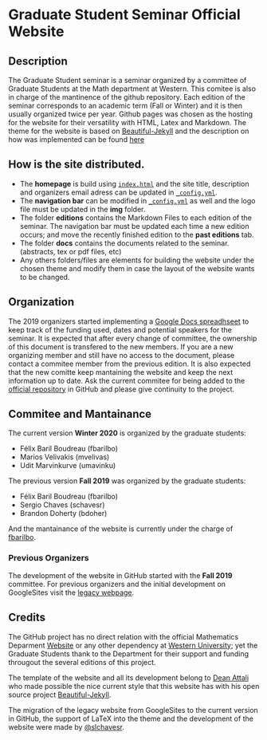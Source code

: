 # Graduate Student Seminar Official Website

## Description

The Graduate Student seminar is a seminar organized by a committee of Graduate Students at the Math department at Western. This comitee is also in charge of the mantinence of the github repository.
Each edition of the seminar corresponds to an academic term (Fall or Winter) and it is then usually organized twice per year. 
Github pages was chosen as the hosting for the website for their versatility with HTML, Latex and Markdown.
The theme for the website is based on [Beautiful-Jekyll](https://github.com/daattali/beautiful-jekyll) and the description on how was implemented can be found [here](https://github.com/UWOMathGrad/UWOMathGrad.github.io/blob/master/README_OLD.md)

## How is the site distributed.

- The **homepage** is build using [`index.html`](./index.html) and the site title, description and organizers email adress can be updated in [`_config.yml`](./_config.yml).
- The **navigation bar** can be modified in [`_config.yml`](./_config.yml) as well and the logo file must be updated in the **img** folder.
- The folder **editions** contains the Markdown Files to each edition of the seminar. The navigation bar must be updated each time a new edition occurs; and move the recently finished edition to the **past editions** tab.
- The folder **docs** contains the documents related to the seminar. (abstracts, tex or pdf files, etc)
- Any others folders/files are elements for building the website under the chosen theme and modify them in case the layout of the website wants to be changed.


## Organization

The 2019 organizers started implementing a [Google Docs spreadhseet](https://docs.google.com/spreadsheets/d/1xmKC9H9zwDQFBtqjQcaKW6DqvJvyuQSYxZIxEgGOeFo/edit#gid=0) to keep track of the funding used, dates and potential speakers for the seminar.
It is expected that after every change of committee, the ownership of this document is transfered to the new members. If you are a new organizing member and still have no access to the document, please contact a commitee member from the previous edition.
It is also expected that the new comitte keep mantaining the website and keep the next information up to date. Ask the current commitee for being added to the [official repository](https://github.com/UWOMathGrad) in GitHub and please give continuity to the project.

## Commitee and Mantainance

The current version **Winter 2020** is organized by the graduate students:

- Félix Baril Boudreau (fbarilbo)
- Marios Velivakis (mvelivas)
- Udit Marvinkurve (umavinku)


The previous version **Fall 2019** was organized by the graduate students:

- Félix Baril Boudreau (fbarilbo)
- Sergio Chaves (schavesr)
- Brandon Doherty (bdoher)

And the mantainance of the website is currently under the charge of [fbarilbo](https://github.com/BBFelix).

### Previous Organizers

The development of the website in GitHub started with the **Fall 2019** committee. For previous organizers and the initial development on GoogleSites visit the [legacy webpage](https://sites.google.com/site/uwograduateseminar/home).

## Credits

The GitHub project has no direct relation with the official Mathematics Deparment [Website](https://www.math.uwo.ca/) or any other dependency at [Western University](https://www.uwo.ca/); yet the Graduate Students thank to the Department for their support and funding througout the several editions of this project.

The template of the website and all its development belong to  [Dean Attali](https://deanattali.com/) who made possible the nice current style that this website has with his open source project [Beautiful-Jekyll](https://github.com/daattali/beautiful-jekyll).

The migration of the legacy website from GoogleSites to the current version in GitHub, the support of LaTeX into the theme and the development of the website were made by [@slchavesr](https://github.com/slchavesr).
